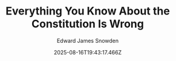 ---
title: "Everything You Know About the Constitution Is Wrong"
date: "2025-08-16T19:43:17.466Z"
author: "Edward James Snowden"
read_year: "NO"
recommendation: '3'
url: /bookshelf/everything-you-know-about-the-constitution-is-wrong
---